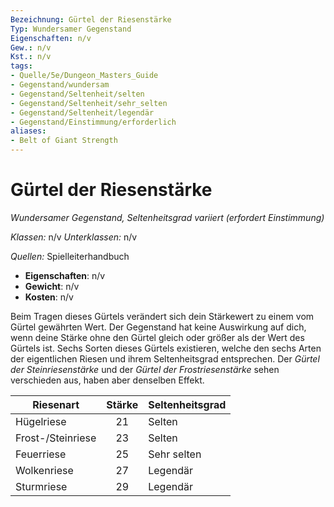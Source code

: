 ```yaml
---
Bezeichnung: Gürtel der Riesenstärke
Typ: Wundersamer Gegenstand
Eigenschaften: n/v
Gew.: n/v
Kst.: n/v
tags:
- Quelle/5e/Dungeon_Masters_Guide
- Gegenstand/wundersam
- Gegenstand/Seltenheit/selten
- Gegenstand/Seltenheit/sehr_selten
- Gegenstand/Seltenheit/legendär
- Gegenstand/Einstimmung/erforderlich
aliases:
- Belt of Giant Strength
---
```

# Gürtel der Riesenstärke
*Wundersamer Gegenstand, Seltenheitsgrad variiert (erfordert Einstimmung)*  

_Klassen:_ n/v
_Unterklassen:_ n/v

_Quellen:_ Spielleiterhandbuch

- **Eigenschaften**: n/v
- **Gewicht**: n/v
- **Kosten**: n/v

Beim Tragen dieses Gürtels verändert sich dein Stärkewert zu einem vom Gürtel gewährten Wert. Der Gegenstand hat keine Auswirkung auf dich, wenn deine Stärke ohne den Gürtel gleich oder größer als der Wert des Gürtels ist. Sechs Sorten dieses Gürtels existieren, welche den sechs Arten der eigentlichen Riesen und ihrem Seltenheitsgrad entsprechen. Der _Gürtel der Steinriesenstärke_ und der _Gürtel der Frostriesenstärke_ sehen verschieden aus, haben aber denselben Effekt.

| Riesenart         | Stärke | Seltenheitsgrad |
| ----------------- |:------:| --------------- |
| Hügelriese        |   21   | Selten          |
| Frost-/Steinriese |   23   | Selten          |
| Feuerriese        |   25   | Sehr selten     |
| Wolkenriese       |   27   | Legendär        |
| Sturmriese        |   29   | Legendär        |